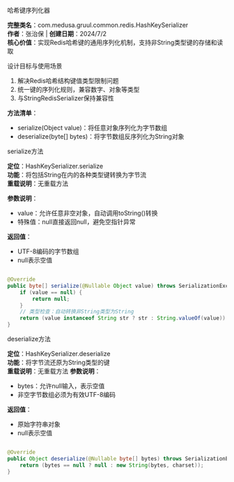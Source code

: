<!-- p -->

哈希键序列化器

**完整类名**：com.medusa.gruul.common.redis.HashKeySerializer  
**作者**：张治保 | **创建日期**：2024/7/2  
**核心价值**：实现Redis哈希键的通用序列化机制，支持非String类型键的存储和读取

<!-- c -->
设计目标与使用场景

1. 解决Redis哈希结构键值类型限制问题
2. 统一键的序列化规则，兼容数字、对象等类型
3. 与StringRedisSerializer保持兼容性

**方法清单**：

- serialize(Object value)：将任意对象序列化为字节数组
- deserialize(byte[] bytes)：将字节数组反序列化为String对象

<!-- p -->
serialize方法

<!-- c -->
**定位**：HashKeySerializer.serialize  
**功能**：将包括String在内的各种类型键转换为字节流  
**重载说明**：无重载方法

**参数说明**：
- value：允许任意非空对象，自动调用toString()转换
- 特殊值：null直接返回null，避免空指针异常

**返回值**：
- UTF-8编码的字节数组
- null表示空值

```java

@Override
public byte[] serialize(@Nullable Object value) throws SerializationException {
    if (value == null) {
        return null;
    }
    // 类型检查：自动转换非String类型为String
    return (value instanceof String str ? str : String.valueOf(value)).getBytes(charset);
}
```

<!-- p -->
deserialize方法

<!-- c -->
**定位**：HashKeySerializer.deserialize  
**功能**：将字节流还原为String类型的键  
**重载说明**：无重载方法
**参数说明**：
- bytes：允许null输入，表示空值
- 非空字节数组必须为有效UTF-8编码

**返回值**：
- 原始字符串对象
- null表示空值

```java

@Override
public Object deserialize(@Nullable byte[] bytes) throws SerializationException {
    return (bytes == null ? null : new String(bytes, charset));
}
```
